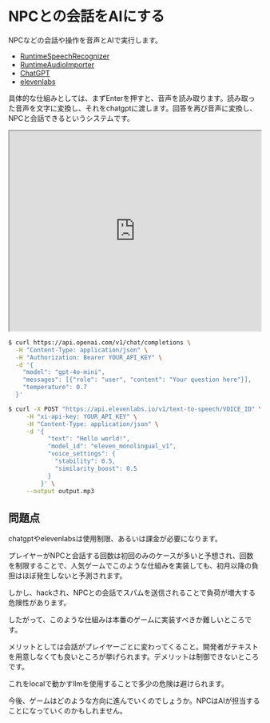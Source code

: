 # NPCとの会話をAIにする

NPCなどの会話や操作を音声とAIで実行します。

- [RuntimeSpeechRecognizer](https://github.com/gtreshchev/RuntimeSpeechRecognizer)
- [RuntimeAudioImporter](https://github.com/gtreshchev/RuntimeAudioImporter)
- [ChatGPT](https://platform.openai.com/docs/api-reference/introduction)
- [elevenlabs](https://elevenlabs.io/docs/api-reference/text-to-speech)

具体的な仕組みとしては、まずEnterを押すと、音声を読み取ります。読み取った音声を文字に変換し、それをchatgptに渡します。回答を再び音声に変換し、NPCと会話できるというシステムです。

<iframe src="https://blueprintue.com/render/i95n84w5/" scrolling="no" allowfullscreen style="width:100%;height:400px"></iframe>

```sh
$ curl https://api.openai.com/v1/chat/completions \
  -H "Content-Type: application/json" \
  -H "Authorization: Bearer YOUR_API_KEY" \
  -d '{
    "model": "gpt-4o-mini",
    "messages": [{"role": "user", "content": "Your question here"}],
    "temperature": 0.7
  }'
```

```sh
$ curl -X POST "https://api.elevenlabs.io/v1/text-to-speech/VOICE_ID" \
     -H "xi-api-key: YOUR_API_KEY" \
     -H "Content-Type: application/json" \
     -d '{
           "text": "Hello world!",
           "model_id": "eleven_monolingual_v1",
           "voice_settings": {
             "stability": 0.5,
             "similarity_boost": 0.5
           }
         }' \
     --output output.mp3
```

## 問題点

chatgptやelevenlabsは使用制限、あるいは課金が必要になります。

プレイヤーがNPCと会話する回数は初回のみのケースが多いと予想され、回数を制限することで、人気ゲームでこのような仕組みを実装しても、初月以降の負担はほぼ発生しないと予測されます。

しかし、hackされ、NPCとの会話でスパムを送信されることで負荷が増大する危険性があります。

したがって、このような仕組みは本番のゲームに実装すべきか難しいところです。

メリットとしては会話がプレイヤーごとに変わってくること。開発者がテキストを用意しなくても良いところが挙げられます。デメリットは制御できないところです。

これをlocalで動かすllmを使用することで多少の危険は避けられます。

今後、ゲームはどのような方向に進んでいくのでしょうか。NPCはAIが担当することになっていくのかもしれません。

